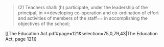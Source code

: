> (2) Teachers shall:
> 	(h) participate, under the leadership of the principal, in ==developing co-operation and co-ordination of effort and activities of members of the staff== in accomplishing the objectives of the school;

[[The Education Act.pdf#page=121&selection=75,0,79,43|The Education Act, page 121]]

